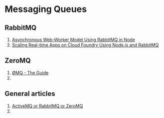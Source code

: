 # Messaging Queues

## RabbitMQ

1. [Asynchronous Web-Worker Model Using RabbitMQ in Node](https://devcenter.heroku.com/articles/asynchronous-web-worker-model-using-rabbitmq-in-node)
1. [Scaling Real-time Apps on Cloud Foundry Using Node.js and RabbitMQ](http://blog.pivotal.io/cloud-foundry-pivotal/products/scaling-real-time-apps-on-cloud-foundry-using-node-js-and-rabbitmq)

## ZeroMQ

1. [ØMQ - The Guide](http://zguide.zeromq.org/page%3aall)
1. []()

## General articles

1. [ActiveMQ or RabbitMQ or ZeroMQ](http://stackoverflow.com/questions/731233/activemq-or-rabbitmq-or-zeromq-or)
1. []()